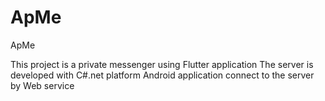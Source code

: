 # ApMe

ApMe

This project is a private messenger using Flutter application 
The server is developed with C#.net platform
Android application connect to the server by Web service
